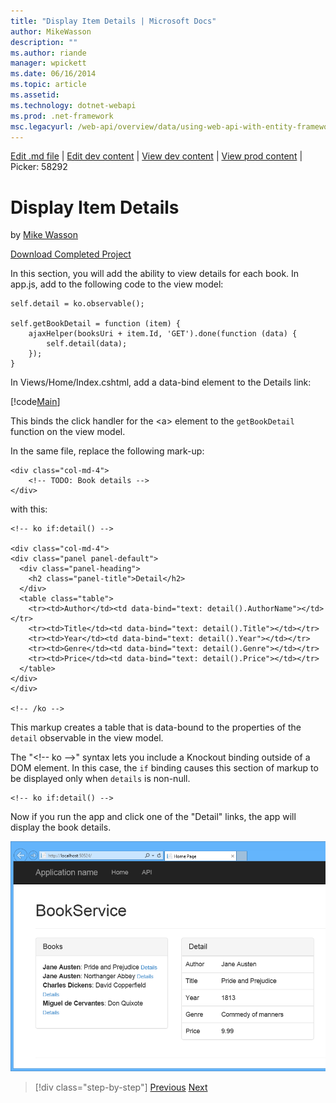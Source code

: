 ```yaml
---
title: "Display Item Details | Microsoft Docs"
author: MikeWasson
description: ""
ms.author: riande
manager: wpickett
ms.date: 06/16/2014
ms.topic: article
ms.assetid: 
ms.technology: dotnet-webapi
ms.prod: .net-framework
msc.legacyurl: /web-api/overview/data/using-web-api-with-entity-framework/part-8
---
```

[Edit .md file](C:\Projects\msc\dev\Msc.Www\Web.ASP\App_Data\github\web-api\overview\data\using-web-api-with-entity-framework\part-8.md) | [Edit dev content](http://www.aspdev.net/umbraco#/content/content/edit/58274) | [View dev content](http://docs.aspdev.net/tutorials/web-api/overview/data/using-web-api-with-entity-framework/part-8.html) | [View prod content](http://www.asp.net/web-api/overview/data/using-web-api-with-entity-framework/part-8) | Picker: 58292

Display Item Details
====================
by [Mike Wasson](https://github.com/MikeWasson)

[Download Completed Project](https://github.com/MikeWasson/BookService)

In this section, you will add the ability to view details for each book. In app.js, add to the following code to the view model:

    self.detail = ko.observable();
    
    self.getBookDetail = function (item) {
        ajaxHelper(booksUri + item.Id, 'GET').done(function (data) {
            self.detail(data);
        });
    }

In Views/Home/Index.cshtml, add a data-bind element to the Details link:

[!code[Main](part-8/samples/sample1.xml?highlight=5)]

This binds the click handler for the &lt;a&gt; element to the `getBookDetail` function on the view model.

In the same file, replace the following mark-up:

    <div class="col-md-4">
        <!-- TODO: Book details -->
    </div>

with this:

    <!-- ko if:detail() -->
    
    <div class="col-md-4">
    <div class="panel panel-default">
      <div class="panel-heading">
        <h2 class="panel-title">Detail</h2>
      </div>
      <table class="table">
        <tr><td>Author</td><td data-bind="text: detail().AuthorName"></td></tr>
        <tr><td>Title</td><td data-bind="text: detail().Title"></td></tr>
        <tr><td>Year</td><td data-bind="text: detail().Year"></td></tr>
        <tr><td>Genre</td><td data-bind="text: detail().Genre"></td></tr>
        <tr><td>Price</td><td data-bind="text: detail().Price"></td></tr>
      </table>
    </div>
    </div>
    
    <!-- /ko -->

This markup creates a table that is data-bound to the properties of the `detail` observable in the view model.

The "&lt;!-- ko --&gt;&quot; syntax lets you include a Knockout binding outside of a DOM element. In this case, the `if` binding causes this section of markup to be displayed only when `details` is non-null.

    <!-- ko if:detail() -->

Now if you run the app and click one of the &quot;Detail&quot; links, the app will display the book details.

[![](part-8/_static/image2.png)](part-8/_static/image1.png)

>[!div class="step-by-step"] [Previous](part-7.md) [Next](part-9.md)